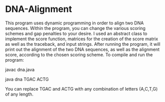 # DNA-Alignment

This program uses dynamic programming in order to align two DNA sequences. Within the program, you can change the various scoring schemes and gap penalties to your desire. I used an abstract class to implement the score function, matrices for the creation of the score matrix as well as the traceback, and input strings. After running the program, it will print out the alignment of the two DNA sequences, as well as the alignment score, according to the chosen scoring scheme. To compile and run the program:

javac dna.java

java dna TGAC ACTG

You can replace TGAC and ACTG with any combination of letters (A,C,T,G) of any length.
